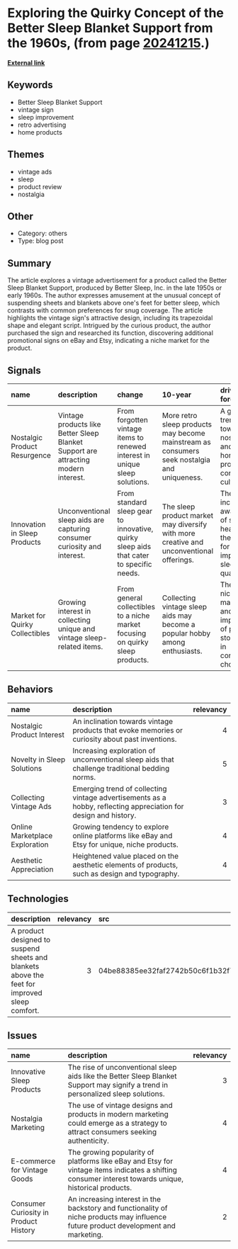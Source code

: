 # __Exploring the Quirky Concept of the Better Sleep Blanket Support from the 1960s__, (from page [20241215](https://kghosh.substack.com/p/20241215).)

__[External link](https://www.inconspicuous.info/p/a-new-rabbit-hole-the-better-sleep?publication_id=1136879&post_id=152022718&isFreemail=true&token=eyJ1c2VyX2lkIjo4Njk5MzM3NywicG9zdF9pZCI6MTUyMDIyNzE4LCJpYXQiOjE3MzI2Mjc3NzUsImV4cCI6MTczNTIxOTc3NSwiaXNzIjoicHViLTExMzY4NzkiLCJzdWIiOiJwb3N0LXJlYWN0aW9uIn0.uJZopef2xFOsSXkmqO9z3IC8B_RHZRg0adRrUI4K6BQ&r=1fskip&triedRedirect=true)__



## Keywords

* Better Sleep Blanket Support
* vintage sign
* sleep improvement
* retro advertising
* home products

## Themes

* vintage ads
* sleep
* product review
* nostalgia

## Other

* Category: others
* Type: blog post

## Summary

The article explores a vintage advertisement for a product called the Better Sleep Blanket Support, produced by Better Sleep, Inc. in the late 1950s or early 1960s. The author expresses amusement at the unusual concept of suspending sheets and blankets above one's feet for better sleep, which contrasts with common preferences for snug coverage. The article highlights the vintage sign's attractive design, including its trapezoidal shape and elegant script. Intrigued by the curious product, the author purchased the sign and researched its function, discovering additional promotional signs on eBay and Etsy, indicating a niche market for the product.

## Signals

| name                           | description                                                                        | change                                                                                  | 10-year                                                                                     | driving-force                                                                              |   relevancy |
|:-------------------------------|:-----------------------------------------------------------------------------------|:----------------------------------------------------------------------------------------|:--------------------------------------------------------------------------------------------|:-------------------------------------------------------------------------------------------|------------:|
| Nostalgic Product Resurgence   | Vintage products like Better Sleep Blanket Support are attracting modern interest. | From forgotten vintage items to renewed interest in unique sleep solutions.             | More retro sleep products may become mainstream as consumers seek nostalgia and uniqueness. | A growing trend towards nostalgia and unique home products in consumer culture.            |           4 |
| Innovation in Sleep Products   | Unconventional sleep aids are capturing consumer curiosity and interest.           | From standard sleep gear to innovative, quirky sleep aids that cater to specific needs. | The sleep product market may diversify with more creative and unconventional offerings.     | The increasing awareness of sleep health and the desire for improved sleep quality.        |           5 |
| Market for Quirky Collectibles | Growing interest in collecting unique and vintage sleep-related items.             | From general collectibles to a niche market focusing on quirky sleep products.          | Collecting vintage sleep aids may become a popular hobby among enthusiasts.                 | The rise of niche markets and the importance of personal storytelling in consumer choices. |           3 |

## Behaviors

| name                           | description                                                                                                     |   relevancy |
|:-------------------------------|:----------------------------------------------------------------------------------------------------------------|------------:|
| Nostalgic Product Interest     | An inclination towards vintage products that evoke memories or curiosity about past inventions.                 |           4 |
| Novelty in Sleep Solutions     | Increasing exploration of unconventional sleep aids that challenge traditional bedding norms.                   |           5 |
| Collecting Vintage Ads         | Emerging trend of collecting vintage advertisements as a hobby, reflecting appreciation for design and history. |           3 |
| Online Marketplace Exploration | Growing tendency to explore online platforms like eBay and Etsy for unique, niche products.                     |           4 |
| Aesthetic Appreciation         | Heightened value placed on the aesthetic elements of products, such as design and typography.                   |           4 |

## Technologies

| description                                                                                  |   relevancy | src                              |
|:---------------------------------------------------------------------------------------------|------------:|:---------------------------------|
| A product designed to suspend sheets and blankets above the feet for improved sleep comfort. |           3 | 04be88385ee32faf2742b50c6f1b32f7 |

## Issues

| name                                  | description                                                                                                                                          |   relevancy |
|:--------------------------------------|:-----------------------------------------------------------------------------------------------------------------------------------------------------|------------:|
| Innovative Sleep Products             | The rise of unconventional sleep aids like the Better Sleep Blanket Support may signify a trend in personalized sleep solutions.                     |           3 |
| Nostalgia Marketing                   | The use of vintage designs and products in modern marketing could emerge as a strategy to attract consumers seeking authenticity.                    |           4 |
| E-commerce for Vintage Goods          | The growing popularity of platforms like eBay and Etsy for vintage items indicates a shifting consumer interest towards unique, historical products. |           4 |
| Consumer Curiosity in Product History | An increasing interest in the backstory and functionality of niche products may influence future product development and marketing.                  |           2 |